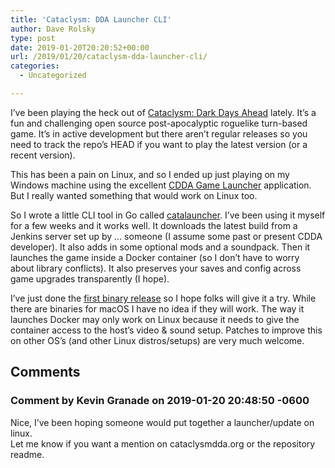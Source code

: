 ```yaml
---
title: 'Cataclysm: DDA Launcher CLI'
author: Dave Rolsky
type: post
date: 2019-01-20T20:20:52+00:00
url: /2019/01/20/cataclysm-dda-launcher-cli/
categories:
  - Uncategorized

---
```

I&#8217;ve been playing the heck out of [Cataclysm: Dark Days Ahead][1] lately. It&#8217;s a fun and challenging open source post-apocalyptic roguelike turn-based game. It&#8217;s in active development but there aren&#8217;t regular releases so you need to track the repo&#8217;s HEAD if you want to play the latest version (or a recent version).

This has been a pain on Linux, and so I ended up just playing on my Windows machine using the excellent [CDDA Game Launcher][2] application. But I really wanted something that would work on Linux too.

So I wrote a little CLI tool in Go called [catalauncher][3]. I&#8217;ve been using it myself for a few weeks and it works well. It downloads the latest build from a Jenkins server set up by &#8230; someone (I assume some past or present CDDA developer). It also adds in some optional mods and a soundpack. Then it launches the game inside a Docker container (so I don&#8217;t have to worry about library conflicts). It also preserves your saves and config across game upgrades transparently (I hope).

I&#8217;ve just done the [first binary release][4] so I hope folks will give it a try. While there are binaries for macOS I have no idea if they will work. The way it launches Docker may only work on Linux because it needs to give the container access to the host&#8217;s video & sound setup. Patches to improve this on other OS&#8217;s (and other Linux distros/setups) are very much welcome.

 [1]: https://github.com/CleverRaven/Cataclysm-DDA/
 [2]: https://github.com/remyroy/CDDA-Game-Launcher
 [3]: https://github.com/houseabsolute/catalauncher
 [4]: https://github.com/houseabsolute/catalauncher/releases

## Comments

### Comment by Kevin Granade on 2019-01-20 20:48:50 -0600
Nice, I&#8217;ve been hoping someone would put together a launcher/update on linux.  
Let me know if you want a mention on cataclysmdda.org or the repository readme.